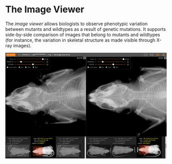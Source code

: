 # The Image Viewer

The _image viewer_ allows biologists to observe phenotypic variation
between mutants and wildtypes as a result of genetic mutations. It
supports side-by-side comparison of images that belong to mutants and
wildtypes (for instance, the variation in skeletal structure as made
visible through X-ray images).

![Screenshot of Image Viewer](design/screenshot.jpg)


